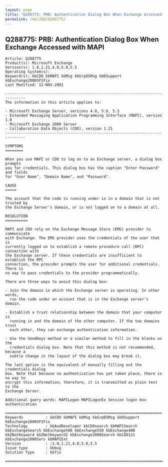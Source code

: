 ```yaml
---
layout: page
title: "Q288775: PRB: Authentication Dialog Box When Exchange Accessed with MAPI"
permalink: /kb/288/Q288775/
---
```


## Q288775: PRB: Authentication Dialog Box When Exchange Accessed with MAPI

	Article: Q288775
	Product(s): Microsoft Exchange
	Version(s): 1.0,1.21,4.0,5.0,5.5
	Operating System(s): 
	Keyword(s): kbCDO kbMAPI kbMsg kbGrpDSMsg kbDSupport kbExchange2000SP1Fix
	Last Modified: 12-NOV-2001
	
	-------------------------------------------------------------------------------
	The information in this article applies to:
	
	- Microsoft Exchange Server, versions 4.0, 5.0, 5.5 
	- Extended Messaging Application Programming Interface (MAPI), version 1.0 
	- Microsoft Exchange 2000 Server 
	- Collaboration Data Objects (CDO), version 1.21 
	-------------------------------------------------------------------------------
	
	SYMPTOMS
	========
	
	When you use MAPI or CDO to log on to an Exchange server, a dialog box prompts
	you for credentials. This dialog box has the caption "Enter Password" and fields
	for "User Name", "Domain Name", and "Password".
	
	CAUSE
	=====
	
	The account that the code is running under is in a domain that is not trusted by
	the Exchange Server's domain, or is not logged on to a domain at all.
	
	RESOLUTION
	==========
	
	MAPI and CDO rely on the Exchange Message Store (EMS) provider to communicate
	with Exchange. The EMS provider uses the credentials of the user that is
	currently logged on to establish a remote procedure call (RPC) connection with
	the Exchange server. If these credentials are insufficient to establish the RPC
	connection, the provider prompts the user for additional credentials. There is
	no way to pass credentials to the provider programmatically.
	
	There are three ways to avoid this dialog box:
	
	- Join the domain in which the Exchange server is operating. In other words,
	  run the code under an account that is in the Exchange server's domain.
	
	- Establish a trust relationship between the domain that your computer is
	  running in and the domain of the other computer. If the two domains trust
	  each other, they can exchange authentication information.
	
	- Use the SendKeys method or a similar method to fill in the blanks on the
	  credentials dialog box. Note that this method is not recommended, because a
	  subtle change in the layout of the dialog box may break it.
	
	The last option is the equivalent of manually filling out the credentials dialog
	box. Note that because no authentication has yet taken place, there is no way to
	encrypt this information; therefore, it is transmitted as plain text to the
	Exchange Server.
	
	Additional query words: MAPILogon MAPILogonEx Session logon box authentication
	
	======================================================================
	Keywords          : kbCDO kbMAPI kbMsg kbGrpDSMsg kbDSupport kbExchange2000SP1Fix 
	Technology        : kbAudDeveloper kbCDOsearch kbMAPISearch kbExchangeSearch kbExchange500 kbExchange550 kbExchange400 kbZNotKeyword kbZNotKeyword2 kbExchange2000Search kbCDO121 kbExchange2000Serv kbMAPIExt
	Version           : :1.0,1.21,4.0,5.0,5.5
	Issue type        : kbbug
	Solution Type     : kbfix
	
	=============================================================================
	
